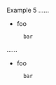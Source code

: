 Example 5
......

- foo

		bar

......

<ul>
<li>
<p>foo</p>
<pre><code>  bar
</code></pre>
</li>
</ul>

